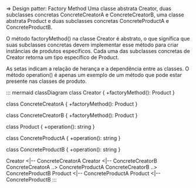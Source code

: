 => Design patter: Factory Method
Uma classe abstrata Creator, duas subclasses concretas ConcreteCreatorA e ConcreteCreatorB, uma classe abstrata Product e duas subclasses concretas ConcreteProductA e ConcreteProductB.

O método factoryMethod() na classe Creator é abstrato, o que significa que suas subclasses concretas devem implementar esse método para criar instâncias de produtos específicos. Cada uma das subclasses concretas de Creator retorna um tipo específico de Product.

As setas indicam a relação de herança e a dependência entre as classes. O método operation() é apenas um exemplo de um método que pode estar presente nas classes de produto.

::: mermaid
classDiagram
  class Creator {
    +factoryMethod(): Product
  }

  class ConcreteCreatorA {
    +factoryMethod(): Product
  }

  class ConcreteCreatorB {
    +factoryMethod(): Product
  }

  class Product {
    +operation(): string
  }

  class ConcreteProductA {
    +operation(): string
  }

  class ConcreteProductB {
    +operation(): string
  }

  Creator <|-- ConcreteCreatorA
  Creator <|-- ConcreteCreatorB
  ConcreteCreatorA ..> ConcreteProductA
  ConcreteCreatorB ..> ConcreteProductB
  Product <|-- ConcreteProductA
  Product <|-- ConcreteProductB
:::
